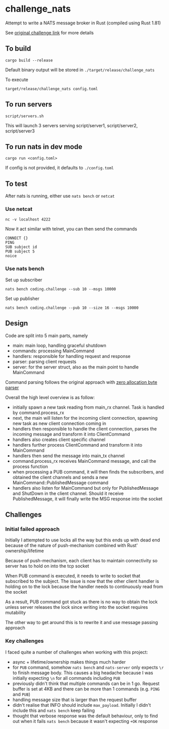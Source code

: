 # challenge_nats
Attempt to write a NATS message broker in Rust (compiled using Rust 1.81)

See [original challenge link](https://codingchallenges.fyi/challenges/challenge-nats/)
for more details

## To build

```
cargo build --release
```

Default binary output will be stored in `./target/release/challenge_nats`

To execute

```
target/release/challenge_nats config.toml
```

## To run servers

```
script/servers.sh
```

This will launch 3 servers serving script/server1, script/server2, script/server3

## To run nats in dev mode

```
cargo run <config.toml>
```

If config is not provided, it defaults to `./config.toml`

## To test
After nats is running, either use `nats bench` or `netcat`

### Use netcat
```
nc -v localhost 4222
```

Now it act similar with telnet, you can then send the commands
```
CONNECT {}
PING
SUB subject id
PUB subject 5
noice
```

### Use nats bench
Set up subscriber
```
nats bench coding.challenge --sub 10 --msgs 10000
```

Set up publisher
```
nats bench coding.challenge --pub 10 --size 16 --msgs 10000
```

## Design
Code are split into 5 main parts, namely
- main: main loop, handling graceful shutdown
- commands: processing MainCommand
- handlers: responsible for handling request and response
- parser: parsing client requests
- server: for the server struct, also as the main point to handle MainCommand

Command parsing follows the original approach with [zero allocation byte parser](https://github.com/nats-io/nats-server/blob/45e6812d70e42891ea2ff57e0a9a6051fa5a1d27/server/parser.go#L134)

Overall the high level overview is as follow:
- initially spawn a new task reading from main_rx channel. Task is handled 
  by command.process_rx
- next, the main will listen for the incoming client connection, spawning new 
  task as new client connection coming in
- handlers then responsible to handle the client connection, parses the 
  incoming message and transform it into ClientCommand
- handlers also creates client specific channel
- handlers further process ClientCommand and transform it into MainCommand
- handlers then send the message into main_tx channel
- command.process_rx receives MainCommand message, and call the process function
- when processing a PUB command, it will then finds the subscribers, and 
  obtained the client channels and sends a new MainCommand::PublishedMessage
  command 
- handlers also listen for MainCommand but only for PublishedMessage and 
  ShutDown in the client channel. Should it receive PublishedMessage, it will 
  finally write the MSG response into the socket

## Challenges
### Initial failed approach
Initially I attempted to use locks all the way but this ends up with dead end 
because of the nature of push-mechanism combined with Rust' ownership/lifetime

Because of push-mechanism, each client has to maintain connectivity so server 
has to hold on into the tcp socket

When PUB command is executed, it needs to write to socket that subscribed to 
the subject. The issue is now that the other client handler is holding on to 
the lock because the handler needs to continuously read from the socket

As a result, PUB command got stuck as there is no way to obtain the lock 
unless server releases the lock since writing into the socket requires 
mutability

The other way to get around this is to rewrite it and use message passing 
approach

### Key challenges
I faced quite a number of challenges when working with this project:
- async + lifetime/ownership makes things much harder
- for `PUB` command, somehow `nats bench` and `nats-server` only expects `\r` 
  to finish message body. This causes a big headache because I was initially 
  expecting `\n` for all commands including `PUB`
- previously didn't think that multiple commands can be in 1 go. Request 
  buffer is set at 4KB and there can be more than 1 commands
  (e.g. `PING` and `PUB`)
- handling message size that is larger than the request buffer
- didn't realise that INFO should include `max_payload`. Initially I didn't 
  include this and `nats bench` keep failing
- thought that verbose response was the default behaviour, only to find 
  out when it fails `nats bench` because it wasn't expecting `+OK` response
